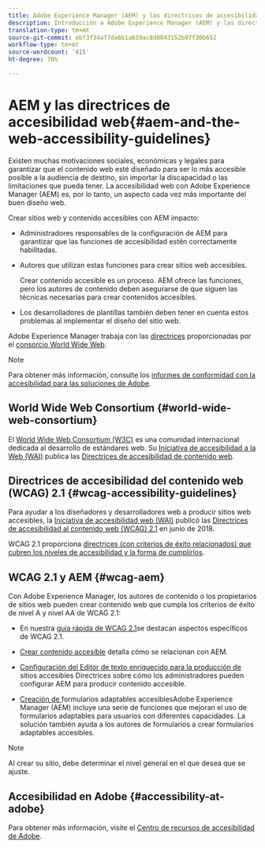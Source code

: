 ```yaml
---
title: Adobe Experience Manager (AEM) y las directrices de accesibilidad web
description: Introducción a Adobe Experience Manager (AEM) y las directrices de accesibilidad web
translation-type: tm+mt
source-git-commit: ebf3f34af7da6b1a659ac8d8843152b97f30b652
workflow-type: tm+mt
source-wordcount: '415'
ht-degree: 70%

---
```



# AEM y las directrices de accesibilidad web{#aem-and-the-web-accessibility-guidelines} 

Existen muchas motivaciones sociales, económicas y legales para garantizar que el contenido web esté diseñado para ser lo más accesible posible a la audiencia de destino, sin importar la discapacidad o las limitaciones que pueda tener. La accesibilidad web con Adobe Experience Manager (AEM) es, por lo tanto, un aspecto cada vez más importante del buen diseño web.

Crear sitios web y contenido accesibles con AEM impacto:

* Administradores responsables de la configuración de AEM para garantizar que las funciones de accesibilidad estén correctamente habilitadas.

* Autores que utilizan estas funciones para crear sitios web accesibles.

   Crear contenido accesible es un proceso. AEM ofrece las funciones, pero los autores de contenido deben asegurarse de que siguen las técnicas necesarias para crear contenidos accesibles.

* Los desarrolladores de plantillas también deben tener en cuenta estos problemas al implementar el diseño del sitio web.

Adobe Experience Manager trabaja con las [directrices](#wcag-accessibility-guidelines) proporcionadas por el [consorcio World Wide Web](#world-wide-web-consortium).

>[!NOTE]
>
>Para obtener más información, consulte los [informes de conformidad con la accesibilidad para las soluciones de Adobe](https://www.adobe.com/accessibility/compliance.html).

## World Wide Web Consortium {#world-wide-web-consortium}

El [World Wide Web Consortium (W3C)](https://www.w3.org/) es una comunidad internacional dedicada al desarrollo de estándares web. Su [Iniciativa de accesibilidad a la Web (WAI)](https://www.w3.org/WAI/) publica las [Directrices de accesibilidad de contenido web](#wcag-accessibility-guidelines).

## Directrices de accesibilidad del contenido web (WCAG) 2.1 {#wcag-accessibility-guidelines}

Para ayudar a los diseñadores y desarrolladores web a producir sitios web accesibles, la [Iniciativa de accesibilidad web (WAI)](https://www.w3.org/WAI/) publicó las [Directrices de accesibilidad al contenido web (WCAG) 2.1](https://www.w3.org/TR/WCAG/) en junio de 2018.

WCAG 2.1 proporciona [directrices (con criterios de éxito relacionados) que cubren los niveles de accesibilidad y la forma de cumplirlos](https://www.w3.org/TR/WCAG/#conformance).

## WCAG 2.1 y AEM {#wcag-aem}

Con Adobe Experience Manager, los autores de contenido o los propietarios de sitios web pueden crear contenido web que cumpla los criterios de éxito de nivel A y nivel AA de WCAG 2.1:

* En nuestra [guía rápida de WCAG 2.1](/help/managing/qg-wcag.md)se destacan aspectos específicos de WCAG 2.1.

* [Crear contenido accesible](/help/sites-authoring/creating-accessible-content.md) detalla cómo se relacionan con AEM.

* [Configuración del Editor de texto enriquecido para la producción de ](/help/sites-administering/rte-accessible-content.md)
sitios accesibles Directrices sobre cómo los administradores pueden configurar AEM para producir contenido accesible.

* [Creación de ](/help/forms/using/creating-accessible-adaptive-forms.md)
formularios adaptables accesiblesAdobe Experience Manager (AEM) incluye una serie de funciones que mejoran el uso de formularios adaptables para usuarios con diferentes capacidades. La solución también ayuda a los autores de formularios a crear formularios adaptables accesibles.

>[!NOTE]
>
>Al crear su sitio, debe determinar el nivel general en el que desea que se ajuste.

## Accesibilidad en Adobe {#accessibility-at-adobe}

Para obtener más información, visite el [Centro de recursos de accesibilidad de Adobe](https://www.adobe.com/accessibility/).

